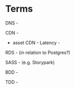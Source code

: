 # Terms

DNS -

CDN -
- asset CDN -
Latency -

RDS -   (in relation to Postgres?)

SASS -    (e.g. Storypark)

BDD -

TDD -
